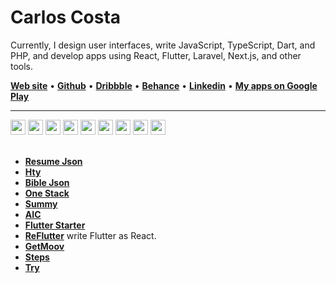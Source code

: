 # Carlos Costa
Currently, I design user interfaces, write JavaScript, TypeScript, Dart, and PHP, and develop apps using React, Flutter, Laravel, Next.js, and other tools.

[**Web site**](https://www.carlosnc.com.br/) • [**Github**](https://github.com/carllosnc) • [**Dribbble**](https://dribbble.com/carllosnc) • [**Behance**](https://www.behance.net/carllosnc) • [**Linkedin**](https://www.linkedin.com/in/carlos-costa-340a61207/) • [**My apps on Google Play**](https://play.google.com/store/apps/developer?id=Carlos+NC&hl=pt_BR&gl=US)

---

<div>
  <img style="text-align: right" width="24" src="https://cdn.jsdelivr.net/gh/devicons/devicon@latest/icons/typescript/typescript-plain.svg" />
  <img style="text-align: right" width="24" src="https://cdn.jsdelivr.net/gh/devicons/devicon@latest/icons/javascript/javascript-original.svg" />
  <img style="text-align: right" width="24" src="https://cdn.jsdelivr.net/gh/devicons/devicon@latest/icons/php/php-original.svg" />
  <img style="text-align: right" width="24" src="https://cdn.jsdelivr.net/gh/devicons/devicon@latest/icons/dart/dart-original.svg" />
  <img style="text-align: right" width="24" src="https://cdn.jsdelivr.net/gh/devicons/devicon@latest/icons/react/react-original.svg" />
  <img style="text-align: right" width="24" src="https://cdn.jsdelivr.net/gh/devicons/devicon@latest/icons/flutter/flutter-original.svg" />
  <img style="text-align: right" width="24" src="https://cdn.jsdelivr.net/gh/devicons/devicon@latest/icons/svelte/svelte-original.svg" />
  <img style="text-align: right" width="24" src="https://cdn.jsdelivr.net/gh/devicons/devicon@latest/icons/vuejs/vuejs-original.svg" />
  <img style="text-align: right" width="24" src="https://cdn.jsdelivr.net/gh/devicons/devicon@latest/icons/figma/figma-original.svg" />
</div>

<br/>


- [**Resume Json**](https://github.com/carllosnc/resume-json)
- [**Hty**](https://github.com/carllosnc/hty)
- [**Bible Json**](https://github.com/carllosnc/bible_json)
- [**One Stack**](https://github.com/carllosnc/one-stack)
- [**Summy**](https://github.com/carllosnc/summy)
- [**AIC**](https://github.com/carllosnc/aic)
- [**Flutter Starter**](https://github.com/carllosnc/flutter_starter)
- [**ReFlutter**](https://github.com/carllosnc/reflutter) write Flutter as React.
- [**GetMoov**](https://github.com/carllosnc/getmoov)
- [**Steps**](https://github.com/carllosnc/steps)
- [**Try**](https://github.com/carllosnc/try)


